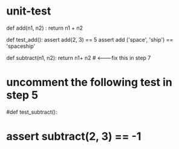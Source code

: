 # unit-test
def add(n1, n2) :
  return n1 + n2

def test_add():
  assert add(2, 3) == 5
  assert add ('space', 'ship') == 'spaceship'
  
  def subtract(n1, n2):
    return n1+ n2 # <---fix this in step 7
  
  # uncomment the following test in step 5
  #def test_subtract():
  #   assert subtract(2, 3) == -1
